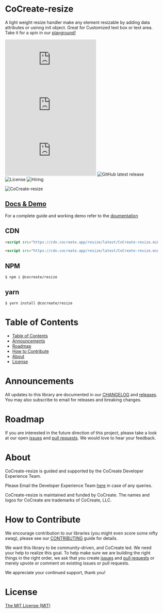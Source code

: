 # CoCreate-resize

A light weight resize handler make any element resizable by adding data attributes or usinng init object. Great for Customized text box or text area. Take it for a spin in our [playground!](https://cocreate.app/docs/resize)

![minified](https://img.badgesize.io/https://cdn.cocreate.app/resize/latest/CoCreate-resize.min.js?style=flat-square&label=minified&color=orange)
![gzip](https://img.badgesize.io/https://cdn.cocreate.app/resize/latest/CoCreate-resize.min.js?compression=gzip&style=flat-square&label=gzip&color=yellow)
![brotli](https://img.badgesize.io/https://cdn.cocreate.app/resize/latest/CoCreate-resize.min.js?compression=brotli&style=flat-square&label=brotli)
![GitHub latest release](https://img.shields.io/github/v/release/CoCreate-app/CoCreate-resize?style=flat-square)
![License](https://img.shields.io/github/license/CoCreate-app/CoCreate-resize?style=flat-square)
![Hiring](https://img.shields.io/static/v1?style=flat-square&label=&message=Hiring&color=blueviolet)

![CoCreate-resize](https://cdn.cocreate.app/docs/CoCreate-resize.gif)

## [Docs & Demo](https://cocreate.app/docs/resize)

For a complete guide and working demo refer to the [doumentation](https://cocreate.app/docs/resize)

## CDN

```html
<script src="https://cdn.cocreate.app/resize/latest/CoCreate-resize.min.js"></script>
```

```html
<script src="https://cdn.cocreate.app/resize/latest/CoCreate-resize.min.css"></script>
```

## NPM

```shell
$ npm i @cocreate/resize
```

## yarn

```shell
$ yarn install @cocreate/resize
```

# Table of Contents

- [Table of Contents](#table-of-contents)
- [Announcements](#announcements)
- [Roadmap](#roadmap)
- [How to Contribute](#how-to-contribute)
- [About](#about)
- [License](#license)

<a name="announcements"></a>

# Announcements

All updates to this library are documented in our [CHANGELOG](https://github.com/CoCreate-app/CoCreate-resize/blob/master/CHANGELOG.md) and [releases](https://github.com/CoCreate-app/CoCreate-resize/releases). You may also subscribe to email for releases and breaking changes.

<a name="roadmap"></a>

# Roadmap

If you are interested in the future direction of this project, please take a look at our open [issues](https://github.com/CoCreate-app/CoCreate-resize/issues) and [pull requests](https://github.com/CoCreate-app/CoCreate-resize/pulls). We would love to hear your feedback.

<a name="about"></a>

# About

CoCreate-resize is guided and supported by the CoCreate Developer Experience Team.

Please Email the Developer Experience Team [here](mailto:develop@cocreate.app) in case of any queries.

CoCreate-resize is maintained and funded by CoCreate. The names and logos for CoCreate are trademarks of CoCreate, LLC.

<a name="contribute"></a>

# How to Contribute

We encourage contribution to our libraries (you might even score some nifty swag), please see our [CONTRIBUTING](https://github.com/CoCreate-app/CoCreate-resize/blob/master/CONTRIBUTING.md) guide for details.

We want this library to be community-driven, and CoCreate led. We need your help to realize this goal. To help make sure we are building the right things in the right order, we ask that you create [issues](https://github.com/CoCreate-app/CoCreate-resize/issues) and [pull requests](https://github.com/CoCreate-app/CoCreate-resize/pulls) or merely upvote or comment on existing issues or pull requests.

We appreciate your continued support, thank you!


<a name="license"></a>
# License

[The MIT License (MIT)](https://github.com/CoCreate-app/CoCreate-resize/blob/master/LICENSE)
